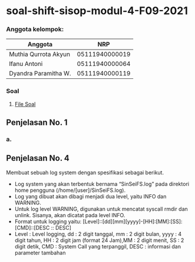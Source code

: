 # soal-shift-sisop-modul-4-F09-2021 #

### Anggota kelompok:
Anggota | NRP
------------- | -------------
Muthia Qurrota Akyun | 05111940000019
Ifanu Antoni | 05111940000064
Dyandra Paramitha W. | 05111940000119

### Soal
1. [File Soal](https://github.com/dydyandra/soal-shift-sisop-modul-4-F09-2021/blob/master/SinSeiFS_F09.c)

## Penjelasan No. 1

### a. 

## Penjelasan No. 4
Membuat sebuah log system dengan spesifikasi sebagai berikut.
- Log system yang akan terbentuk bernama “SinSeiFS.log” pada direktori home pengguna (/home/[user]/SinSeiFS.log).
- Log yang dibuat akan dibagi menjadi dua level, yaitu INFO dan WARNING.
- Untuk log level WARNING, digunakan untuk mencatat syscall rmdir dan unlink. Sisanya, akan dicatat pada level INFO.
- Format untuk logging yaitu:
  [Level]::[dd][mm][yyyy]-[HH]:[MM]:[SS]:[CMD]::[DESC :: DESC]
- Level : Level logging, dd : 2 digit tanggal, mm : 2 digit bulan, yyyy : 4 digit tahun, HH : 2 digit jam (format 24 Jam),MM : 2 digit menit, SS : 2 digit detik, CMD : System Call yang terpanggil, DESC : informasi dan parameter tambahan

